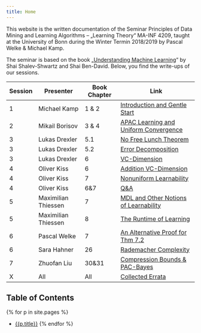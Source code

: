 ```yaml
---
title: Home
---
```


This website is the written documentation of the Seminar Principles of Data Mining and Learning Algorithms – „Learning Theory“ MA-INF 4209, taught at the University of Bonn during the Winter Termin 2018/2019 by Pascal Welke & Michael Kamp.

The seminar is based on the book „[Understanding Machine Learning](http://www.cs.huji.ac.il/~shais/UnderstandingMachineLearning/)“ by Shai Shalev-Shwartz and Shai Ben-David.
Below, you find the write-ups of our sessions.

| Session | Presenter | Book Chapter | Link |
|---------|-----------|--------------|------|
| 1 | Michael Kamp | 1 & 2 | [Introduction and Gentle Start](s01_IntroAndGentleStart.md) |
| 2 | Mikail Borisov | 3 & 4 | [APAC Learning and Uniform Convergence](s02_Chap3AndChap4.md) |
| 3 | Lukas Drexler | 5.1 | [No Free Lunch Theorem](s03_NoFreeLunch.md) |
| 3 | Lukas Drexler | 5.2 | [Error Decomposition](s03_ErrorDecomposition.md) |
| 3 | Lukas Drexler | 6 | [VC-Dimension](s03_VC-Dimension.md) |
| 4 | Oliver Kiss | 6 | [Addition VC-Dimension](s04_Addition_VC_Dimension.md) |
| 4 | Oliver Kiss | 7 | [Nonuniform Learnability](s04_NonuniformLearnability.md) |
| 4 | Oliver Kiss | 6&7 | [Q&A](s04_Chapter6_7Discussions.md) |
| 5 | Maximilian Thiessen | 7 | [MDL and Other Notions of Learnability](s05_Chapter7Part2.md) |
| 5 | Maximilian Thiessen | 8 | [The Runtime of Learning](s05_Chapter8.md) |
| 6 | Pascal Welke | 7 | [An Alternative Proof for Thm 7.2](s06_AProofForThm7.2.md) |
| 6 | Sara Hahner | 26 | [Rademacher Complexity](s06_chap26_RademacherComplexities.md) |
| 7 | Zhuofan Liu | 30&31 | [Compression Bounds & PAC-Bayes](s07_Chapter30Chap31.md) |
| X | All | All | [Collected Errata](s10_Errata.md) |



## Table of Contents

{% for p in site.pages %}
- [{{p.title}}]({{site.baseurl}}{{p.url}})
{% endfor %}

